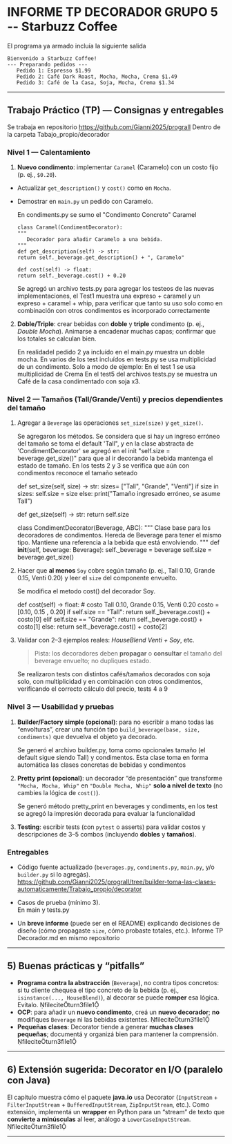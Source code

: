 # INFORME TP DECORADOR GRUPO 5 -- Starbuzz Coffee

El programa ya armado incluía la siguiente salida
```
Bienvenido a Starbuzz Coffee!
--- Preparando pedidos ---
   Pedido 1: Espresso $1.99
   Pedido 2: Café Dark Roast, Mocha, Mocha, Crema $1.49
   Pedido 3: Café de la Casa, Soja, Mocha, Crema $1.34
```

---
  
##  Trabajo Práctico (TP) — Consignas y entregables
  
   Se trabaja en repositorio https://github.com/Gianni2025/prograII
   Dentro de la carpeta Tabajo_propio/decorador

### Nivel 1 — Calentamiento     
1. **Nuevo condimento**: implementar `Caramel` (Caramelo) con un costo fijo (p. ej., `$0.20`).  
- Actualizar `get_description()` y `cost()` como en `Mocha`.  
- Demostrar en `main.py` un pedido con Caramelo.

   En condiments.py se sumo el "Condimento Concreto" Caramel
   ```
   class Caramel(CondimentDecorator):
   """
      Decorador para añadir Caramelo a una bebida.
   """
   def get_description(self) -> str:
   return self._beverage.get_description() + ", Caramelo"

   def cost(self) -> float:
   return self._beverage.cost() + 0.20
   ```
   Se agregó un archivo tests.py para agregar los testeos de las nuevas implementaciones, el Test1 muestra una expreso + caramel  y un expreso + caramel + whip, para verificar que tanto su uso solo como en combinación con otros condimentos es incorporado correctamente


2. **Doble/Triple**: crear bebidas con **doble** y **triple** condimento (p. ej., *Double Mocha*). Animarse a encadenar muchas capas; confirmar que los totales se calculan bien.

   En realidadel pedido 2 ya incluído en el main.py muestra un doble mocha.
   En varios de los test incluídos en tests.py se usa multiplicidad de un condimento.
   Solo a modo de ejemplo:
      En el test 1 se usa multiplicidad de Crema
      En el test5 del archivos tests.py se muestra un Café de la casa condimentado con soja x3.


### Nivel 2 — Tamaños (**Tall/Grande/Venti**) y precios dependientes del tamaño
1. Agregar a `Beverage` las operaciones `set_size(size)` y `get_size()`. 

   Se agregaron los métodos. Se considera que si hay un ingreso erróneo del tamaño se toma el default 'Tall", y en la clase abstracta de 'CondimentDecorator' se agregó en el init "self.size = beverage.get_size()" para que al ir decorando la bebida mantenga el estado de tamaño.
   En los tests 2 y 3 se verifica que aún con condimentos reconoce el tamaño seteado

      def set_size(self, size) -> str:
         sizes= ["Tall", "Grande", "Venti"]
         if size in sizes:
               self.size = size
         else:
               print("Tamaño ingresado erróneo, se asume Tall")
               
      def get_size(self) -> str:
         return self.size

      class CondimentDecorator(Beverage, ABC):
      """
      Clase base para los decoradores de condimentos.
      Hereda de Beverage para tener el mismo tipo.
      Mantiene una referencia a la bebida que está envolviendo.
      """
      def __init__(self, beverage: Beverage):
         self._beverage = beverage
         self.size = beverage.get_size()
      

2. Hacer que **al menos** `Soy` cobre según tamaño (p. ej., Tall 0.10, Grande 0.15, Venti 0.20) y leer el `size` del componente envuelto.  

   Se modifica el metodo cost() del decorador Soy. 

      def cost(self) -> float:
         # costo Tall 0.10, Grande 0.15, Venti 0.20
         costo = [0.10, 0.15 , 0.20]
         if self.size == "Tall":
               return self._beverage.cost() + costo[0]
         elif self.size == "Grande":
               return self._beverage.cost() + costo[1]
         else:
               return self._beverage.cost() + costo[2]      


3. Validar con 2–3 ejemplos reales: *HouseBlend Venti + Soy*, etc.  
   > Pista: los decoradores deben **propagar** o **consultar** el tamaño del beverage envuelto; no dupliques estado.

   Se realizaron tests con distintos cafés/tamaños decorados con soja solo, con multiplicidad y en combinación con otros condimentos, verificando el correcto cálculo del precio, tests 4 a 9


### Nivel 3 — Usabilidad y pruebas
1. **Builder/Factory simple (opcional)**: para no escribir a mano todas las “envolturas”, crear una función tipo `build_beverage(base, size, condiments)` que devuelva el objeto ya decorado.  

   Se generó el archivo builder.py, toma como opcionales tamaño (el default sigue siendo Tall) y condimentos.
   Esta clase toma en forma automática las clases concretas de bebidas y condimentos

2. **Pretty print (opcional)**: un decorador “de presentación” que transforme `"Mocha, Mocha, Whip"` en `"Double Mocha, Whip"` **solo a nivel de texto** (no cambies la lógica de `cost()`).


   Se generó método pretty_print en beverages y condiments, 
   en los test se agregó la impresión decorada para evaluar la funcionalidad


3. **Testing**: escribir tests (con `pytest` o asserts) para validar costos y descripciones de 3–5 combos (incluyendo **dobles** y **tamaños**).



### Entregables
- Código fuente actualizado (`beverages.py`, `condiments.py`, `main.py`, y/o `builder.py` si lo agregás).  
   https://github.com/Gianni2025/prograII/tree/builder-toma-las-clases-automaticamente/Trabajo_propio/decorator

- Casos de prueba (mínimo 3).  
   En main y tests.py

- Un **breve informe** (puede ser en el README) explicando decisiones de diseño (cómo propagaste `size`, cómo probaste totales, etc.).
   Informe TP Decorador.md en mismo repositorio
---

## 5) Buenas prácticas y “pitfalls”

- **Programa contra la abstracción** (`Beverage`), no contra tipos concretos: si tu cliente chequea el tipo concreto de la bebida (p. ej., `isinstance(..., HouseBlend)`), al decorar se puede **romper** esa lógica. Evitalo. fileciteturn3file1  
- **OCP**: para añadir un **nuevo condimento**, creá un **nuevo decorador**; **no** modifiques `Beverage` ni las bebidas existentes. fileciteturn3file1  
- **Pequeñas clases**: Decorator tiende a generar **muchas clases pequeñas**; documentá y organizá bien para mantener la comprensión. fileciteturn3file1

---

## 6) Extensión sugerida: Decorator en I/O (paralelo con Java)

El capítulo muestra cómo el paquete **java.io** usa Decorator (`InputStream` + `FilterInputStream` + `BufferedInputStream`, `ZipInputStream`, etc.). Como extensión, implementá un **wrapper** en Python para un “stream” de texto que **convierte a minúsculas** al leer, análogo a `LowerCaseInputStream`. fileciteturn3file1

---
